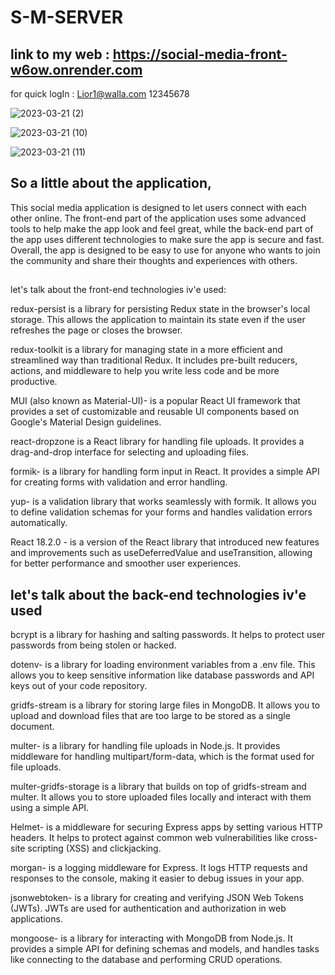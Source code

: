 # S-M-SERVER

## link to my web : https://social-media-front-w6ow.onrender.com
for quick logIn : 
Lior1@walla.com
12345678

![2023-03-21 (2)](https://user-images.githubusercontent.com/102303153/226618706-47a509bd-a4b0-40d4-a85a-a28f6101ff09.png)

![2023-03-21 (10)](https://user-images.githubusercontent.com/102303153/226632831-b690a11f-e400-40f1-bde7-5da96b904d12.png)

![2023-03-21 (11)](https://user-images.githubusercontent.com/102303153/226632870-c83c7b21-7eb4-475f-ad36-fcb72a1a0743.png)



## So a little about the application,
This social media application is designed to let users connect with each other online. The front-end part of the application uses some advanced tools to help make the app look and feel great, while the back-end part of the app uses different technologies to make sure the app is secure and fast. Overall, the app is designed to be easy to use for anyone who wants to join the community and share their thoughts and experiences with others.

##

let's talk about the front-end technologies iv'e used:

redux-persist is a library for persisting Redux state in the browser's local storage. This allows the application to maintain its state even if the user refreshes the page or closes the browser.

redux-toolkit is a library for managing state in a more efficient and streamlined way than traditional Redux. It includes pre-built reducers, actions, and middleware to help you write less code and be more productive.

MUI (also known as Material-UI)- is a popular React UI framework that provides a set of customizable and reusable UI components based on Google's Material Design guidelines.

react-dropzone is a React library for handling file uploads. It provides a drag-and-drop interface for selecting and uploading files.

formik- is a library for handling form input in React. It provides a simple API for creating forms with validation and error handling.

yup- is a validation library that works seamlessly with formik. It allows you to define validation schemas for your forms and handles validation errors automatically.

React 18.2.0 - is a version of the React library that introduced new features and improvements such as useDeferredValue and useTransition, allowing for better performance and smoother user experiences.

## let's talk about the back-end technologies iv'e used


bcrypt is a library for hashing and salting passwords. It helps to protect user passwords from being stolen or hacked.

dotenv- is a library for loading environment variables from a .env file. This allows you to keep sensitive information like database passwords and API keys out of your code repository.

gridfs-stream is a library for storing large files in MongoDB. It allows you to upload and download files that are too large to be stored as a single document.

multer- is a library for handling file uploads in Node.js. It provides middleware for handling multipart/form-data, which is the format used for file uploads.

multer-gridfs-storage is a library that builds on top of gridfs-stream and multer. It allows you to store uploaded files locally and interact with them using a simple API.

Helmet- is a middleware for securing Express apps by setting various HTTP headers. It helps to protect against common web vulnerabilities like cross-site scripting (XSS) and clickjacking.

morgan- is a logging middleware for Express. It logs HTTP requests and responses to the console, making it easier to debug issues in your app.

jsonwebtoken- is a library for creating and verifying JSON Web Tokens (JWTs). JWTs are used for authentication and authorization in web applications.

mongoose- is a library for interacting with MongoDB from Node.js. It provides a simple API for defining schemas and models, and handles tasks like connecting to the database and performing CRUD operations.

